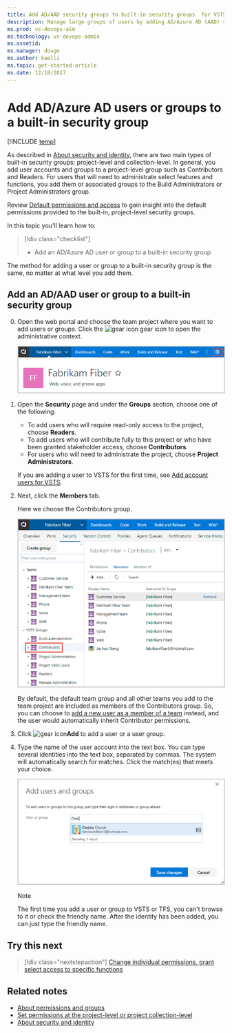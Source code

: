 ```yaml
---
title: Add AD/AAD security groups to built-in security groups  for VSTS & TFS
description: Manage large groups of users by adding AD/Azure AD (AAD) security groups to built-in security groups 
ms.prod: vs-devops-alm
ms.technology: vs-devops-admin
ms.assetid: 
ms.manager: douge
ms.author: kaelli
ms.topic: get-started-article
ms.date: 12/18/2017
---
```


[//]: # (monikerRange: '>= tfs-2013')

# Add AD/Azure AD users or groups to a built-in security group



[!INCLUDE [temp](../_shared/version-vsts-tfs-all-versions.md)]

As described in [About security and identity](about-security-identity.md), there are two main types of built-in security groups: project-level and collection-level. In general, you add user accounts and groups to a project-level group such as Contributors and Readers. For users that will need to administrate select features and functions, you add them or associated groups to the Build Administrators or Project Administrators group.

Review [Default permissions and access](permissions-access.md) to gain insight into the default permissions provided to the built-in, project-level security groups.  

In this topic you'll learn how to:
> [!div class="checklist"]   
> * Add an AD/Azure AD user or group to a built-in security group
 

The method for adding a user or group to a built-in security group is the same, no matter at what level you add them. 

<a name="add-users-team-project"></a>

## Add an AD/AAD user or group to a built-in security group 

0. Open the web portal and choose the team project where you want to add users or groups. Click the ![gear icon](../_img/icons/gear-icon.png) gear icon to open the administrative context. 
 
	<img src="_img/add-users/choose-team-project-click-gear-icon.png" alt="VSTS, TFS 2017, Team Project hub, Click gear icon to open the Admin context" style="border: 1px solid #C3C3C3;" /> 

0. Open the **Security** page and under the **Groups** section, choose one of the following:
    -   To add users who will require read-only access to the project, choose **Readers**.
    -   To add users who will contribute fully to this project or who have been granted stakeholder access, choose **Contributors**.
    -   For users who will need to administrate the project, choose **Project Administrators**. 

	If you are adding a user to VSTS for the first time, see [Add account users for VSTS](../accounts/add-account-users-from-user-hub.md?toc=/vsts/security/toc.json&bc=/vsts/security/breadcrumb/toc.json).

0. Next, click the **Members** tab. 

	Here we choose the Contributors group.  

	<img src="_img/add-users/add-members-to-contributors-group.png" alt="Admin context, Security page, Contributors group, Membership page" style="border: 1px solid #C3C3C3;" /> 

	By default, the default team group and all other teams you add to the team project are included as members of the Contributors group. So, you can choose to [add a new user as a member of a team](add-users-team-project.md#add-team-members) instead, and the user would automatically inherit Contributor permissions. 

0. Click ![gear icon](../_img/icons/add-light-icon.png)**Add** to add a user or a user group.

0. Type the name of the user account into the text box. You can type several identities into the text box, separated by commas. The system will automatically search for matches. Click the match(es) that meets your choice. 

	<img src="_img/project-level-permissions-add-a-user.png" alt="Add users and group dialog" style="border: 1px solid #C3C3C3;" /> 

	> [!NOTE]   
	> The first time you add a user or group to VSTS or TFS,
	> you can't browse to it or check the friendly name.
	> After the identity has been added, you can just type the friendly name.


## Try this next
> [!div class="nextstepaction"]
> [Change individual permissions, grant select access to specific functions](change-individual-permissions.md)

## Related notes

- [About permissions and groups](about-permissions.md)
- [Set permissions at the project-level or project collection-level](set-project-collection-level-permissions.md)
- [About security and identity](about-security-identity.md)
